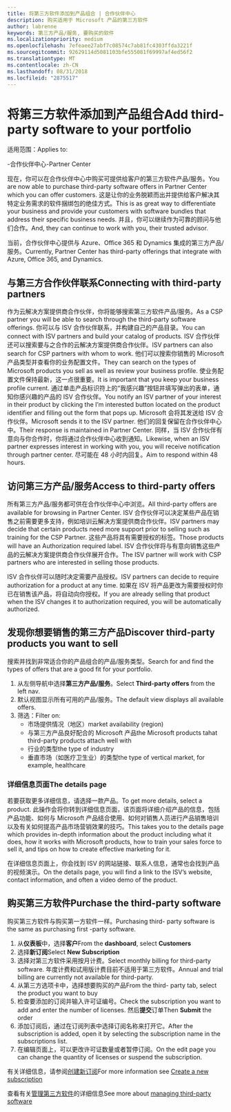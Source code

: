 ```yaml
---
title: 将第三方软件添加到产品组合 | 合作伙伴中心
description: 购买适用于 Microsoft 产品的第三方软件
author: labrenne
keywords: 第三方产品/服务, 要购买的软件
ms.localizationpriority: medium
ms.openlocfilehash: 7efeaee27abf7c08574c7ab81fc4303ffda3221f
ms.sourcegitcommit: 92629114d5081103bfe555081f69997af4ed56f2
ms.translationtype: MT
ms.contentlocale: zh-CN
ms.lasthandoff: 08/31/2018
ms.locfileid: "2875517"
---
```

# <a name="add-third-party-software-to-your-portfolio"></a><span data-ttu-id="1576f-104">将第三方软件添加到产品组合</span><span class="sxs-lookup"><span data-stu-id="1576f-104">Add third-party software to your portfolio</span></span>

<span data-ttu-id="1576f-105">适用范围：</span><span class="sxs-lookup"><span data-stu-id="1576f-105">Applies to:</span></span>

<span data-ttu-id="1576f-106">-合作伙伴中心</span><span class="sxs-lookup"><span data-stu-id="1576f-106">-Partner Center</span></span>

<span data-ttu-id="1576f-107">现在，你可以在合作伙伴中心中购买可提供给客户的第三方软件产品/服务。</span><span class="sxs-lookup"><span data-stu-id="1576f-107">You are now able to purchase third-party software offers in Partner Center which you can offer customers.</span></span> <span data-ttu-id="1576f-108">这是让你的业务脱颖而出并提供给客户解决其特定业务需求的软件捆绑包的绝佳方式。</span><span class="sxs-lookup"><span data-stu-id="1576f-108">This is as great way to differentiate your business and provide your customers with software bundles that address their specific business needs.</span></span> <span data-ttu-id="1576f-109">并且，你可以继续作为可靠的顾问与他们合作。</span><span class="sxs-lookup"><span data-stu-id="1576f-109">And, they can continue to work with you, their trusted advisor.</span></span>

<span data-ttu-id="1576f-110">当前，合作伙伴中心提供与 Azure、Office 365 和 Dynamics 集成的第三方产品/服务。</span><span class="sxs-lookup"><span data-stu-id="1576f-110">Currently, Partner Center has third-party offerings that integrate with Azure, Office 365, and Dynamics.</span></span> 

## <a name="connecting-with-third-party-partners"></a><span data-ttu-id="1576f-111">与第三方合作伙伴联系</span><span class="sxs-lookup"><span data-stu-id="1576f-111">Connecting with third-party partners</span></span>
 
<span data-ttu-id="1576f-112">作为云解决方案提供商合作伙伴，你将能够搜索第三方软件产品/服务。</span><span class="sxs-lookup"><span data-stu-id="1576f-112">As a CSP partner you will be able to search through the third-party software offerings.</span></span> <span data-ttu-id="1576f-113">你可以与 ISV 合作伙伴联系，并构建自己的产品目录。</span><span class="sxs-lookup"><span data-stu-id="1576f-113">You can connect with ISV partners and build your catalog of products.</span></span> <span data-ttu-id="1576f-114">ISV 合作伙伴还可以搜索要与之合作的云解决方案提供商合作伙伴。</span><span class="sxs-lookup"><span data-stu-id="1576f-114">ISV partners can also search for CSP partners with whom to work.</span></span> <span data-ttu-id="1576f-115">他们可以搜索你销售的 Microsoft 产品类型并查看你的业务配置文件。</span><span class="sxs-lookup"><span data-stu-id="1576f-115">They can search on the types of Microsoft products you sell as well as review your business profile.</span></span> <span data-ttu-id="1576f-116">使业务配置文件保持最新，这一点很重要。</span><span class="sxs-lookup"><span data-stu-id="1576f-116">It is important that you keep your business profile current.</span></span> <span data-ttu-id="1576f-117">通过单击产品标识符上的“我感兴趣”按钮并填写弹出的表单，通知你感兴趣的产品的 ISV 合作伙伴。</span><span class="sxs-lookup"><span data-stu-id="1576f-117">You notify an ISV partner of your interest in their product by clicking the I’m interested button located on the product identifier and filling out the form that pops up.</span></span> <span data-ttu-id="1576f-118">Microsoft 会将其发送给 ISV 合作伙伴。</span><span class="sxs-lookup"><span data-stu-id="1576f-118">Microsoft sends it to the ISV partner.</span></span> <span data-ttu-id="1576f-119">他们的回复保留在合作伙伴中心中。</span><span class="sxs-lookup"><span data-stu-id="1576f-119">Their response is maintained in Partner Center.</span></span> <span data-ttu-id="1576f-120">同样，当 ISV 合作伙伴有意向与你合作时，你将通过合作伙伴中心收到通知。</span><span class="sxs-lookup"><span data-stu-id="1576f-120">Likewise, when an ISV partner expresses interest in working with you, you will receive notification through partner center.</span></span> <span data-ttu-id="1576f-121">尽可能在 48 小时内回复。</span><span class="sxs-lookup"><span data-stu-id="1576f-121">Aim to respond within 48 hours.</span></span>

## <a name="access-to-third-party-offers"></a><span data-ttu-id="1576f-122">访问第三方产品/服务</span><span class="sxs-lookup"><span data-stu-id="1576f-122">Access to third-party offers</span></span>

<span data-ttu-id="1576f-123">所有第三方产品/服务都可供在合作伙伴中心中浏览。</span><span class="sxs-lookup"><span data-stu-id="1576f-123">All third-party offers are available for browsing in Partner Center.</span></span> <span data-ttu-id="1576f-124">ISV 合作伙伴可以决定某些产品在销售之前需要更多支持，例如培训云解决方案提供商合作伙伴。</span><span class="sxs-lookup"><span data-stu-id="1576f-124">ISV partners may decide that certain products need more support prior to selling such as training for the CSP Partner.</span></span> <span data-ttu-id="1576f-125">这些产品将具有需要授权的标签。</span><span class="sxs-lookup"><span data-stu-id="1576f-125">Those products will have an Authorization required label.</span></span> <span data-ttu-id="1576f-126">ISV 合作伙伴将与有意向销售这些产品的云解决方案提供商合作伙伴展开合作。</span><span class="sxs-lookup"><span data-stu-id="1576f-126">The ISV partner will work with CSP partners who are interested in selling those products.</span></span> 

<span data-ttu-id="1576f-127">ISV 合作伙伴可以随时决定需要产品授权。</span><span class="sxs-lookup"><span data-stu-id="1576f-127">ISV partners can decide to require authorization for a product at any time.</span></span> <span data-ttu-id="1576f-128">如果在 ISV 将产品更改为需要授权时你已在销售该产品，将自动向你授权。</span><span class="sxs-lookup"><span data-stu-id="1576f-128">If you are already selling that product when the ISV changes it to authorization required, you will be automatically authorized.</span></span>

## <a name="discover-third-party-products-you-want-to-sell"></a><span data-ttu-id="1576f-129">发现你想要销售的第三方产品</span><span class="sxs-lookup"><span data-stu-id="1576f-129">Discover third-party products you want to sell</span></span>

<span data-ttu-id="1576f-130">搜索并找到非常适合你的产品组合的产品/服务类型。</span><span class="sxs-lookup"><span data-stu-id="1576f-130">Search for and find the types of offers that are a good fit for your portfolio.</span></span> 

1. <span data-ttu-id="1576f-131">从左侧导航中选择**第三方产品/服务**。</span><span class="sxs-lookup"><span data-stu-id="1576f-131">Select **Third-party offers** from the left nav.</span></span>
2. <span data-ttu-id="1576f-132">默认视图显示所有可用的产品/服务。</span><span class="sxs-lookup"><span data-stu-id="1576f-132">The default view displays all available offers.</span></span>
3. <span data-ttu-id="1576f-133">筛选：</span><span class="sxs-lookup"><span data-stu-id="1576f-133">Filter on:</span></span>
    - <span data-ttu-id="1576f-134">市场提供情况（地区）</span><span class="sxs-lookup"><span data-stu-id="1576f-134">market availability (region)</span></span>
    - <span data-ttu-id="1576f-135">与第三方产品良好配合的 Microsoft 产品</span><span class="sxs-lookup"><span data-stu-id="1576f-135">the Microsoft products tahat third-party products attach well with</span></span>
    - <span data-ttu-id="1576f-136">行业的类型</span><span class="sxs-lookup"><span data-stu-id="1576f-136">the type of industry</span></span>
    - <span data-ttu-id="1576f-137">垂直市场（如医疗卫生业）的类型</span><span class="sxs-lookup"><span data-stu-id="1576f-137">the type of vertical market, for example, healthcare</span></span>

### <a name="the-details-page"></a><span data-ttu-id="1576f-138">详细信息页面</span><span class="sxs-lookup"><span data-stu-id="1576f-138">The details page</span></span>

<span data-ttu-id="1576f-139">若要获取更多详细信息，请选择一款产品。</span><span class="sxs-lookup"><span data-stu-id="1576f-139">To get more details, select a product.</span></span> <span data-ttu-id="1576f-140">此操作会将你转到详细信息页面，该页面将详细介绍产品的信息，包括产品功能、如何与 Microsoft 产品结合使用、如何对销售人员进行产品销售培训以及有关如何提高产品市场营销效果的技巧。</span><span class="sxs-lookup"><span data-stu-id="1576f-140">This takes you to the details page which provides in-depth information about the product including what it does, how it works with Microsoft products, how to train your sales force to sell it, and tips on how to create effective marketing for it.</span></span>

<span data-ttu-id="1576f-141">在详细信息页面上，你会找到 ISV 的网站链接、联系人信息，通常也会找到产品的视频演示。</span><span class="sxs-lookup"><span data-stu-id="1576f-141">On the details page, you will find a link to the ISV’s website, contact information, and often a video demo of the product.</span></span> 

## <a name="purchase-the-third-party-software"></a><span data-ttu-id="1576f-142">购买第三方软件</span><span class="sxs-lookup"><span data-stu-id="1576f-142">Purchase the third-party software</span></span>

<span data-ttu-id="1576f-143">购买第三方软件与购买第一方软件一样。</span><span class="sxs-lookup"><span data-stu-id="1576f-143">Purchasing third- party software is the same as purchasing first -party software.</span></span> 

1. <span data-ttu-id="1576f-144">从**仪表板**中，选择**客户**</span><span class="sxs-lookup"><span data-stu-id="1576f-144">From the **dashboard**, select **Customers**</span></span>
2. <span data-ttu-id="1576f-145">选择**新订阅**</span><span class="sxs-lookup"><span data-stu-id="1576f-145">Select **New Subscription**</span></span>
3. <span data-ttu-id="1576f-146">选择对第三方软件采用按月计费。</span><span class="sxs-lookup"><span data-stu-id="1576f-146">Select monthly billing for third-party software.</span></span> <span data-ttu-id="1576f-147">年度计费和试用版计费目前不适用于第三方软件。</span><span class="sxs-lookup"><span data-stu-id="1576f-147">Annual and trial billing are currently not available for third-party.</span></span>
4. <span data-ttu-id="1576f-148">从第三方选项卡中，选择想要购买的产品</span><span class="sxs-lookup"><span data-stu-id="1576f-148">From the third- party tab, select the product you want to buy</span></span>
5. <span data-ttu-id="1576f-149">检查要添加的订阅并输入许可证编号。</span><span class="sxs-lookup"><span data-stu-id="1576f-149">Check the subscription you want to add and enter the number of licenses.</span></span> <span data-ttu-id="1576f-150">然后**提交**订单</span><span class="sxs-lookup"><span data-stu-id="1576f-150">Then **Submit** the order</span></span>
6. <span data-ttu-id="1576f-151">添加订阅后，通过在订阅列表中选择订阅名称来打开它。</span><span class="sxs-lookup"><span data-stu-id="1576f-151">After the subscription is added, open it by selecting the subscription name in the subscriptions list.</span></span>
7. <span data-ttu-id="1576f-152">在编辑页面上，可以更改许可证数量或者暂停订阅。</span><span class="sxs-lookup"><span data-stu-id="1576f-152">On the edit page you can change the quantity of licenses or suspend the subscription.</span></span>

<span data-ttu-id="1576f-153">有关详细信息，请参阅[创建新订阅](create-a-new-subscription.md)</span><span class="sxs-lookup"><span data-stu-id="1576f-153">For more information see [Create a new subscription](create-a-new-subscription.md)</span></span>

<span data-ttu-id="1576f-154">查看有关[管理第三方软件](third-party-help.md)的详细信息</span><span class="sxs-lookup"><span data-stu-id="1576f-154">See more about [managing third-party software](third-party-help.md)</span></span>  